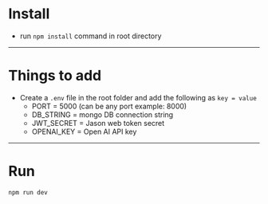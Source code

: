 # Install

- run  `npm install` command in root directory

---

# Things to add

- Create a `.env` file in the root folder and add the following as `key = value`
  - PORT = 5000 (can be any port example: 8000)
  - DB_STRING = mongo DB connection string 
  - JWT_SECRET = Jason web token secret
  - OPENAI_KEY = Open AI API key
---

# Run
`npm run dev`
